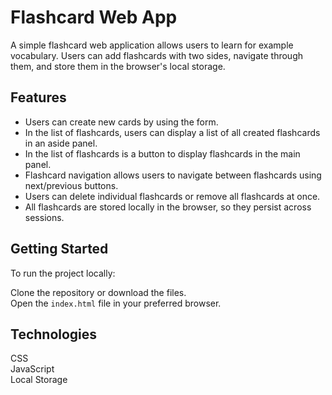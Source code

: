 # Flashcard Web App

A simple flashcard web application allows users to learn for example vocabulary. Users can add flashcards with two sides, navigate through them, and store them in the browser's local storage.

## Features
* Users can create new cards by using the form.
* In the list of flashcards, users can display a list of all created flashcards in an aside panel.
* In the list of flashcards is a button to display flashcards in the main panel.
* Flashcard navigation allows users to navigate between flashcards using next/previous buttons.
* Users can delete individual flashcards or remove all flashcards at once.
* All flashcards are stored locally in the browser, so they persist across sessions.

## Getting Started
To run the project locally:

Clone the repository or download the files.<br>
Open the `index.html` file in your preferred browser.

## Technologies
CSS <br>
JavaScript <br>
Local Storage
